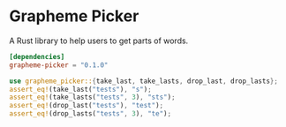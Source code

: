 # Grapheme Picker

A Rust library to help users to get parts of words.

```toml
[dependencies]
grapheme-picker = "0.1.0"
```

```rust
use grapheme_picker::{take_last, take_lasts, drop_last, drop_lasts};
assert_eq!(take_last("tests"), "s");
assert_eq!(take_lasts("tests", 3), "sts");
assert_eq!(drop_last("tests"), "test");
assert_eq!(drop_lasts("tests", 3), "te");
```